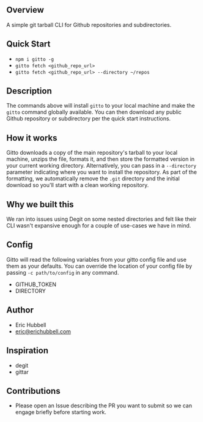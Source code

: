 ## Overview
A simple git tarball CLI for Github repositories and subdirectories.


## Quick Start
- `npm i gitto -g`
- `gitto fetch <github_repo_url>`
- `gitto fetch <github_repo_url> --directory ~/repos`


## Description
The commands above will install `gitto` to your local machine and make the `gitto` command globally available.
You can then download any public Github repository or subdirectory per the quick start instructions.


## How it works
Gitto downloads a copy of the main repository's tarball to your local machine, unzips the file, formats it, and then store the formatted version in your current working directory. Alternatively, you can pass in a `--directory` parameter indicating where you want to install the repository. As part of the formatting, we automatically remove the `.git` directory and the initial download so you'll start with a clean working repository.


## Why we built this
We ran into issues using Degit on some nested directories and felt like their CLI wasn't expansive enough for a couple of use-cases we have in mind.


## Config
Gitto will read the following variables from your gitto config file and use them as your defaults. You can override the location of your config file by passing `-c path/to/config` in any command.
- GITHUB_TOKEN
- DIRECTORY


## Author
- Eric Hubbell
- eric@erichubbell.com


## Inspiration
- degit
- gittar


## Contributions
- Please open an Issue describing the PR you want to submit so we can engage briefly before starting work.